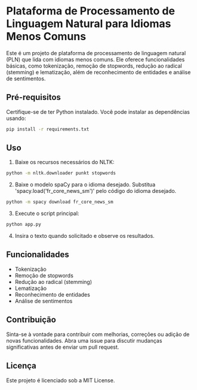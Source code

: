 # Plataforma de Processamento de Linguagem Natural para Idiomas Menos Comuns

Este é um projeto de plataforma de processamento de linguagem natural (PLN) que lida com idiomas menos comuns. Ele oferece funcionalidades básicas, como tokenização, remoção de stopwords, redução ao radical (stemming) e lematização, além de reconhecimento de entidades e análise de sentimentos.

## Pré-requisitos

Certifique-se de ter Python instalado. Você pode instalar as dependências usando:

```bash
pip install -r requirements.txt
```
## Uso
1. Baixe os recursos necessários do NLTK:

```bash
python -m nltk.downloader punkt stopwords
```

2. Baixe o modelo spaCy para o idioma desejado. Substitua 'spacy.load('fr_core_news_sm')' pelo código do idioma desejado.

```bash
python -m spacy download fr_core_news_sm
```
3. Execute o script principal:
```bash
python app.py
```
4. Insira o texto quando solicitado e observe os resultados.
## Funcionalidades
- Tokenização
- Remoção de stopwords
- Redução ao radical (stemming)
- Lematização
- Reconhecimento de entidades
- Análise de sentimentos
## Contribuição
Sinta-se à vontade para contribuir com melhorias, correções ou adição de novas funcionalidades. Abra uma issue para discutir mudanças significativas antes de enviar um pull request.

## Licença
Este projeto é licenciado sob a MIT License.

